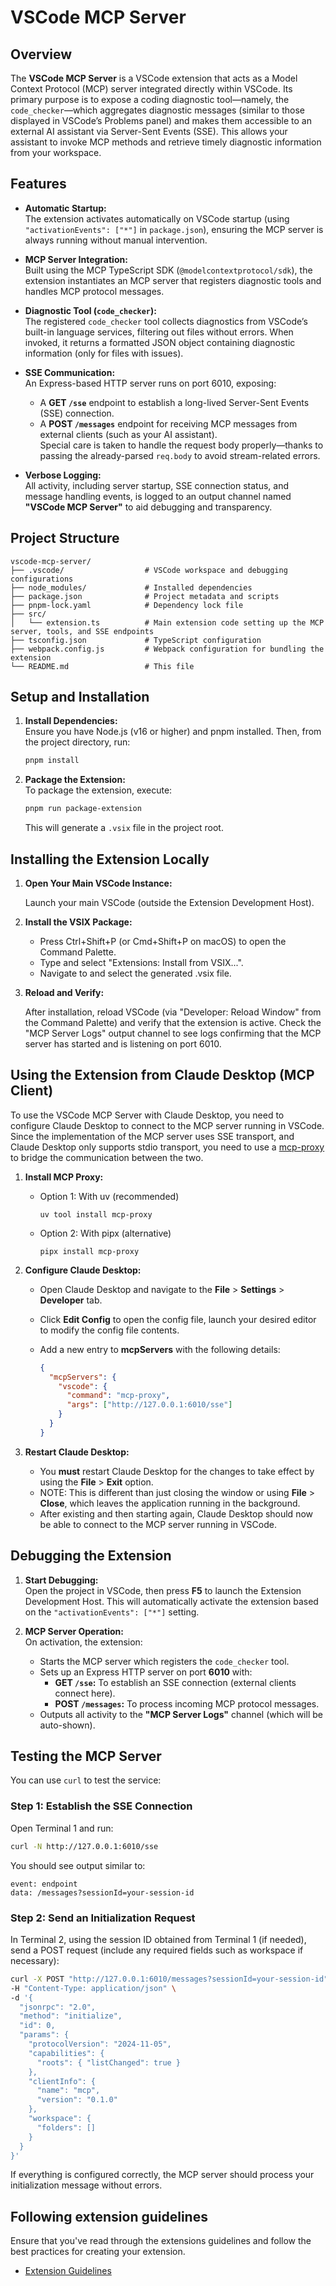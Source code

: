 # VSCode MCP Server

## Overview

The **VSCode MCP Server** is a VSCode extension that acts as a Model Context Protocol (MCP) server integrated directly within VSCode. Its primary purpose is to expose a coding diagnostic tool—namely, the `code_checker`—which aggregates diagnostic messages (similar to those displayed in VSCode’s Problems panel) and makes them accessible to an external AI assistant via Server-Sent Events (SSE). This allows your assistant to invoke MCP methods and retrieve timely diagnostic information from your workspace.

## Features

- **Automatic Startup:**  
  The extension activates automatically on VSCode startup (using `"activationEvents": ["*"]` in `package.json`), ensuring the MCP server is always running without manual intervention.

- **MCP Server Integration:**  
  Built using the MCP TypeScript SDK (`@modelcontextprotocol/sdk`), the extension instantiates an MCP server that registers diagnostic tools and handles MCP protocol messages.

- **Diagnostic Tool (`code_checker`):**  
  The registered `code_checker` tool collects diagnostics from VSCode’s built-in language services, filtering out files without errors. When invoked, it returns a formatted JSON object containing diagnostic information (only for files with issues).

- **SSE Communication:**  
  An Express-based HTTP server runs on port 6010, exposing:

  - A **GET `/sse`** endpoint to establish a long-lived Server-Sent Events (SSE) connection.
  - A **POST `/messages`** endpoint for receiving MCP messages from external clients (such as your AI assistant).  
    Special care is taken to handle the request body properly—thanks to passing the already-parsed `req.body` to avoid stream-related errors.

- **Verbose Logging:**  
  All activity, including server startup, SSE connection status, and message handling events, is logged to an output channel named **"VSCode MCP Server"** to aid debugging and transparency.

## Project Structure

```
vscode-mcp-server/
├── .vscode/                  # VSCode workspace and debugging configurations
├── node_modules/             # Installed dependencies
├── package.json              # Project metadata and scripts
├── pnpm-lock.yaml            # Dependency lock file
├── src/
│   └── extension.ts          # Main extension code setting up the MCP server, tools, and SSE endpoints
├── tsconfig.json             # TypeScript configuration
├── webpack.config.js         # Webpack configuration for bundling the extension
└── README.md                 # This file
```

## Setup and Installation

1. **Install Dependencies:**  
   Ensure you have Node.js (v16 or higher) and pnpm installed. Then, from the project directory, run:

   ```bash
   pnpm install
   ```

2. **Package the Extension:**  
   To package the extension, execute:
   ```bash
   pnpm run package-extension
   ```
   This will generate a `.vsix` file in the project root.

## Installing the Extension Locally

1. **Open Your Main VSCode Instance:**

   Launch your main VSCode (outside the Extension Development Host).

2. **Install the VSIX Package:**

   - Press Ctrl+Shift+P (or Cmd+Shift+P on macOS) to open the Command Palette.
   - Type and select "Extensions: Install from VSIX...".
   - Navigate to and select the generated .vsix file.

3. **Reload and Verify:**

   After installation, reload VSCode (via "Developer: Reload Window" from the Command Palette) and verify that the extension is active. Check the "MCP Server Logs" output channel to see logs confirming that the MCP server has started and is listening on port 6010.

## Using the Extension from Claude Desktop (MCP Client)

To use the VSCode MCP Server with Claude Desktop, you need to configure Claude Desktop to connect to the MCP server running in VSCode. Since the implementation of the MCP server uses SSE transport, and Claude Desktop only supports stdio transport, you need to use a [mcp-proxy](https://github.com/sparfenyuk/mcp-proxy) to bridge the communication between the two.

1. **Install MCP Proxy:**

   - Option 1: With uv (recommended)

     ```
     uv tool install mcp-proxy
     ```

   - Option 2: With pipx (alternative)

     ```
     pipx install mcp-proxy
     ```

2. **Configure Claude Desktop:**

   - Open Claude Desktop and navigate to the **File** > **Settings** > **Developer** tab.
   - Click **Edit Config** to open the config file, launch your desired editor to modify the config file contents.
   - Add a new entry to **mcpServers** with the following details:

     ```json
     {
       "mcpServers": {
         "vscode": {
           "command": "mcp-proxy",
           "args": ["http://127.0.0.1:6010/sse"]
         }
       }
     }
     ```

3. **Restart Claude Desktop:**

   - You **must** restart Claude Desktop for the changes to take effect by using the **File** > **Exit** option.
   - NOTE: This is different than just closing the window or using **File** > **Close**, which leaves the application running in the background.
   - After existing and then starting again, Claude Desktop should now be able to connect to the MCP server running in VSCode.

## Debugging the Extension

1. **Start Debugging:**  
   Open the project in VSCode, then press **F5** to launch the Extension Development Host. This will automatically activate the extension based on the `"activationEvents": ["*"]` setting.

2. **MCP Server Operation:**  
   On activation, the extension:
   - Starts the MCP server which registers the `code_checker` tool.
   - Sets up an Express HTTP server on port **6010** with:
     - **GET `/sse`:** To establish an SSE connection (external clients connect here).
     - **POST `/messages`:** To process incoming MCP protocol messages.
   - Outputs all activity to the **"MCP Server Logs"** channel (which will be auto-shown).

## Testing the MCP Server

You can use `curl` to test the service:

### Step 1: Establish the SSE Connection

Open Terminal 1 and run:

```bash
curl -N http://127.0.0.1:6010/sse
```

You should see output similar to:

```
event: endpoint
data: /messages?sessionId=your-session-id
```

### Step 2: Send an Initialization Request

In Terminal 2, using the session ID obtained from Terminal 1 (if needed), send a POST request (include any required fields such as workspace if necessary):

```bash
curl -X POST "http://127.0.0.1:6010/messages?sessionId=your-session-id" \
-H "Content-Type: application/json" \
-d '{
  "jsonrpc": "2.0",
  "method": "initialize",
  "id": 0,
  "params": {
    "protocolVersion": "2024-11-05",
    "capabilities": {
      "roots": { "listChanged": true }
    },
    "clientInfo": {
      "name": "mcp",
      "version": "0.1.0"
    },
    "workspace": {
      "folders": []
    }
  }
}'
```

If everything is configured correctly, the MCP server should process your initialization message without errors.

## Following extension guidelines

Ensure that you've read through the extensions guidelines and follow the best practices for creating your extension.

- [Extension Guidelines](https://code.visualstudio.com/api/references/extension-guidelines)

